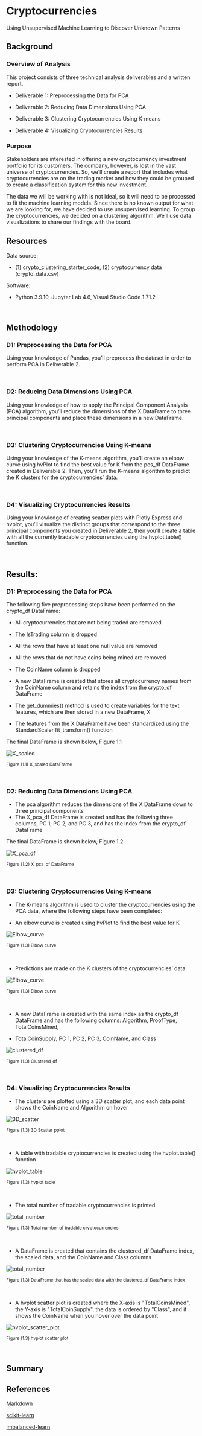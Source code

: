 # Cryptocurrencies
Using Unsupervised Machine Learning to Discover Unknown Patterns

## Background

### Overview of Analysis

This project consists of three technical analysis deliverables and a written report.

* Deliverable 1: Preprocessing the Data for PCA

* Deliverable 2: Reducing Data Dimensions Using PCA

* Deliverable 3: Clustering Cryptocurrencies Using K-means

* Deliverable 4: Visualizing Cryptocurrencies Results


### Purpose

Stakeholders are interested in offering a new cryptocurrency investment portfolio for its customers. The company, however, is lost in the vast universe of cryptocurrencies. So, we'll create a report that includes what cryptocurrencies are on the trading market and how they could be grouped to create a classification system for this new investment.

The data we will be working with is not ideal, so it will need to be processed to fit the machine learning models. Since there is no known output for what we are looking for, we have decided to use unsupervised learning. To group the cryptocurrencies, we decided on a clustering algorithm. We’ll use data visualizations to share our findings with the board.

## Resources

Data source:

- (1) crypto_clustering_starter_code, (2) cryptocurrency data (crypto_data.csv)

Software:

- Python 3.9.10, Jupyter Lab 4.6, Visual Studio Code 1.71.2
 
<br/>

## Methodology

### D1: Preprocessing the Data for PCA 

Using your knowledge of Pandas, you’ll preprocess the dataset in order to perform PCA in Deliverable 2.

<br/>


### D2: Reducing Data Dimensions Using PCA

Using your knowledge of how to apply the Principal Component Analysis (PCA) algorithm, you’ll reduce the dimensions of the X DataFrame to three principal components and place these dimensions in a new DataFrame.

<br/>

### D3: Clustering Cryptocurrencies Using K-means

Using your knowledge of the K-means algorithm, you’ll create an elbow curve using hvPlot to find the best value for K from the pcs_df DataFrame created in Deliverable 2. Then, you’ll run the K-means algorithm to predict the K clusters for the cryptocurrencies’ data.

<br/>


### D4: Visualizing Cryptocurrencies Results

Using your knowledge of creating scatter plots with Plotly Express and hvplot, you’ll visualize the distinct groups that correspond to the three principal components you created in Deliverable 2, then you’ll create a table with all the currently tradable cryptocurrencies using the hvplot.table() function.

<br/>


## Results:

### D1: Preprocessing the Data for PCA 

The following five preprocessing steps have been performed on the crypto_df DataFrame:

* All cryptocurrencies that are not being traded are removed

* The IsTrading column is dropped

* All the rows that have at least one null value are removed

* All the rows that do not have coins being mined are removed

* The CoinName column is dropped

* A new DataFrame is created that stores all cryptocurrency names from the CoinName column and retains the index from the crypto_df DataFrame

* The get_dummies() method is used to create variables for the text features, which are then stored in a new DataFrame, X 

* The features from the X DataFrame have been standardized using the StandardScaler fit_transform() function

The final DataFrame is shown below, Figure 1.1

![X_scaled](./Images/x_scaled.png)
 
<sub> Figure (1.1) X_scaled DataFrame

<br/>


### D2: Reducing Data Dimensions Using PCA

* The pca algorithm reduces the dimensions of the X DataFrame down to three principal components
* The X_pca_df DataFrame is created and has the following three columns, PC 1, PC 2, and PC 3, and has the index from the crypto_df DataFrame

The final DataFrame is shown below, Figure 1.2
 
 ![X_pca_df](./Images/X_pca_df.png)
 
<sub> Figure (1.2) X_pca_df DataFrame

<br/>

### D3: Clustering Cryptocurrencies Using K-means

* The K-means algorithm is used to cluster the cryptocurrencies using the PCA data, where the following steps have been completed:

* An elbow curve is created using hvPlot to find the best value for K

![Elbow_curve](./Images/elbow%20curve.png)
 
<sub> Figure (1.3) Elbow curve

<br/>

* Predictions are made on the K clusters of the cryptocurrencies’ data

![Elbow_curve](./)
 
<sub> Figure (1.3) Elbow curve

<br/>

* A new DataFrame is created with the same index as the crypto_df DataFrame and has the following columns: Algorithm, ProofType, TotalCoinsMined, 

* TotalCoinSupply, PC 1, PC 2, PC 3, CoinName, and Class

![clustered_df](./Images/clustered_df.png)
 
<sub> Figure (1.3) Clustered_df

<br/>

 
### D4: Visualizing Cryptocurrencies Results

* The clusters are plotted using a 3D scatter plot, and each data point shows the CoinName and Algorithm on hover

![3D_scatter](./Images/3D-Scatter%20.png)
 
<sub> Figure (1.3) 3D Scatter pplot

<br/>

* A table with tradable cryptocurrencies is created using the hvplot.table() function

![hvplot_table](./Images/hvplot.table.png)
 
<sub> Figure (1.3) hvplot table

<br/>

* The total number of tradable cryptocurrencies is printed

![total_number](./Images/total%20number.png)
 
<sub> Figure (1.3) Total number of tradable cryptocurrencies

<br/>

* A DataFrame is created that contains the clustered_df DataFrame index, the scaled data, and the CoinName and Class columns

![total_number](./Images/plot_df.png)
 
<sub> Figure (1.3) DataFrame that has the scaled data with the clustered_df DataFrame index

<br/>

* A hvplot scatter plot is created where the X-axis is "TotalCoinsMined", the Y-axis is "TotalCoinSupply", the data is ordered by "Class", and it shows the CoinName when you hover over the data point

![hvplot_scatter_plot](./Images/hvplot.scatter.png)
 
<sub> Figure (1.3) hvplot scatter plot

<br/>



## Summary





## References

[Markdown](https://docs.github.com/en/get-started/writing-on-github/getting-started-with-writing-and-formatting-on-github/basic-writing-and-formatting-syntax)

[scikit-learn](https://scikit-learn.org/stable/)
 
[imbalanced-learn](https://imbalanced-learn.org/stable/)


